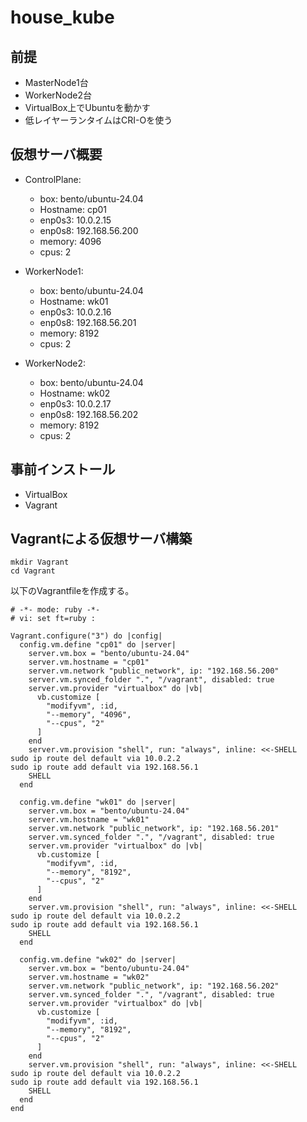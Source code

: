 # house_kube

## 前提

- MasterNode1台
- WorkerNode2台
- VirtualBox上でUbuntuを動かす
- 低レイヤーランタイムはCRI-Oを使う

## 仮想サーバ概要

- ControlPlane:
  - box: bento/ubuntu-24.04
  - Hostname: cp01
  - enp0s3: 10.0.2.15
  - enp0s8: 192.168.56.200
  - memory: 4096
  - cpus: 2
    
- WorkerNode1:
  - box: bento/ubuntu-24.04
  - Hostname: wk01
  - enp0s3: 10.0.2.16
  - enp0s8: 192.168.56.201
  - memory: 8192
  - cpus: 2
 
- WorkerNode2:
  - box: bento/ubuntu-24.04
  - Hostname: wk02
  - enp0s3: 10.0.2.17
  - enp0s8: 192.168.56.202
  - memory: 8192
  - cpus: 2

## 事前インストール

- VirtualBox
- Vagrant

## Vagrantによる仮想サーバ構築

```
mkdir Vagrant
cd Vagrant
```

以下のVagrantfileを作成する。

```
# -*- mode: ruby -*-
# vi: set ft=ruby :

Vagrant.configure("3") do |config|
  config.vm.define "cp01" do |server|
    server.vm.box = "bento/ubuntu-24.04"
    server.vm.hostname = "cp01"
    server.vm.network "public_network", ip: "192.168.56.200"    
    server.vm.synced_folder ".", "/vagrant", disabled: true
    server.vm.provider "virtualbox" do |vb|
      vb.customize [
        "modifyvm", :id,
        "--memory", "4096",
        "--cpus", "2"
      ]
    end
    server.vm.provision "shell", run: "always", inline: <<-SHELL
sudo ip route del default via 10.0.2.2
sudo ip route add default via 192.168.56.1
    SHELL
  end

  config.vm.define "wk01" do |server|
    server.vm.box = "bento/ubuntu-24.04"
    server.vm.hostname = "wk01"
    server.vm.network "public_network", ip: "192.168.56.201"    
    server.vm.synced_folder ".", "/vagrant", disabled: true
    server.vm.provider "virtualbox" do |vb|
      vb.customize [
        "modifyvm", :id,
        "--memory", "8192",
        "--cpus", "2"
      ]
    end
    server.vm.provision "shell", run: "always", inline: <<-SHELL
sudo ip route del default via 10.0.2.2
sudo ip route add default via 192.168.56.1
    SHELL
  end

  config.vm.define "wk02" do |server|
    server.vm.box = "bento/ubuntu-24.04"
    server.vm.hostname = "wk02"
    server.vm.network "public_network", ip: "192.168.56.202"    
    server.vm.synced_folder ".", "/vagrant", disabled: true
    server.vm.provider "virtualbox" do |vb|
      vb.customize [
        "modifyvm", :id,
        "--memory", "8192",
        "--cpus", "2"
      ]
    end
    server.vm.provision "shell", run: "always", inline: <<-SHELL
sudo ip route del default via 10.0.2.2
sudo ip route add default via 192.168.56.1
    SHELL
  end
end
```

